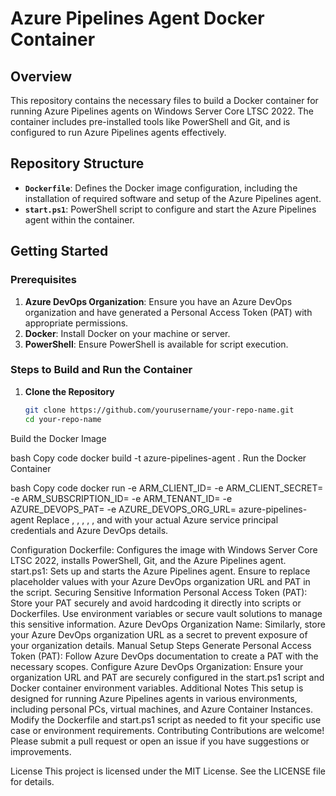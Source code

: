 # Azure Pipelines Agent Docker Container

## Overview

This repository contains the necessary files to build a Docker container for running Azure Pipelines agents on Windows Server Core LTSC 2022. The container includes pre-installed tools like PowerShell and Git, and is configured to run Azure Pipelines agents effectively.

## Repository Structure

- **`Dockerfile`**: Defines the Docker image configuration, including the installation of required software and setup of the Azure Pipelines agent.
- **`start.ps1`**: PowerShell script to configure and start the Azure Pipelines agent within the container.

## Getting Started

### Prerequisites

1. **Azure DevOps Organization**: Ensure you have an Azure DevOps organization and have generated a Personal Access Token (PAT) with appropriate permissions.
2. **Docker**: Install Docker on your machine or server.
3. **PowerShell**: Ensure PowerShell is available for script execution.

### Steps to Build and Run the Container

1. **Clone the Repository**

   ```bash
   git clone https://github.com/yourusername/your-repo-name.git
   cd your-repo-name
Build the Docker Image

bash
Copy code
docker build -t azure-pipelines-agent .
Run the Docker Container

bash
Copy code
docker run -e ARM_CLIENT_ID=<your-client-id> -e ARM_CLIENT_SECRET=<your-client-secret> -e ARM_SUBSCRIPTION_ID=<your-subscription-id> -e ARM_TENANT_ID=<your-tenant-id> -e AZURE_DEVOPS_PAT=<your-pat> -e AZURE_DEVOPS_ORG_URL=<your-org-url> azure-pipelines-agent
Replace <your-client-id>, <your-client-secret>, <your-subscription-id>, <your-tenant-id>, <your-pat>, and <your-org-url> with your actual Azure service principal credentials and Azure DevOps details.

Configuration
Dockerfile: Configures the image with Windows Server Core LTSC 2022, installs PowerShell, Git, and the Azure Pipelines agent.
start.ps1: Sets up and starts the Azure Pipelines agent. Ensure to replace placeholder values with your Azure DevOps organization URL and PAT in the script.
Securing Sensitive Information
Personal Access Token (PAT): Store your PAT securely and avoid hardcoding it directly into scripts or Dockerfiles. Use environment variables or secure vault solutions to manage this sensitive information.
Azure DevOps Organization Name: Similarly, store your Azure DevOps organization URL as a secret to prevent exposure of your organization details.
Manual Setup Steps
Generate Personal Access Token (PAT): Follow Azure DevOps documentation to create a PAT with the necessary scopes.
Configure Azure DevOps Organization: Ensure your organization URL and PAT are securely configured in the start.ps1 script and Docker container environment variables.
Additional Notes
This setup is designed for running Azure Pipelines agents in various environments, including personal PCs, virtual machines, and Azure Container Instances.
Modify the Dockerfile and start.ps1 script as needed to fit your specific use case or environment requirements.
Contributing
Contributions are welcome! Please submit a pull request or open an issue if you have suggestions or improvements.

License
This project is licensed under the MIT License. See the LICENSE file for details.

